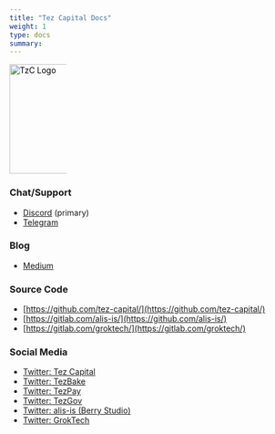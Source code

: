 ```yaml
---
title: "Tez Capital Docs"
weight: 1
type: docs
summary:
---
```


<style>
	.grid {
		display: grid;
		grid-template-columns: repeat(4, auto);
		grid-column-gap: 4px
	}

	.grid a {
		color: black;
		text-align: left;
	}

	.grid img {
		max-width: 100px;
		min-width: 40px;
		width: 20vw
	}
	.grid .link {
		transition: 0.2s
	}

	.grid .link:hover {
		transform: scale(1.1)
	}
</style>

<div class="grid" align="center">
  <a href="https://tez.capital" target="_blank">
	<div class="link" style="display: inline-block">
		<img src="/tzc.png" alt="TzC Logo"/>
	</div>
  </a>
</div>

### Chat/Support
* [Discord](https://dsc.gg/tzc) (primary)
* [Telegram](https://t.me/tezcapital)
### Blog
* [Medium](https://tezcapital.medium.com/)
### Source Code
* [https://github.com/tez-capital/](https://github.com/tez-capital/)
* [https://gitlab.com/alis-is/](https://github.com/alis-is/)
* [https://gitlab.com/groktech/](https://gitlab.com/groktech/)
### Social Media
* [Twitter: Tez Capital](https://twitter.com/tezcapital)
* [Twitter: TezBake](https://twitter.com/YourBakeBuddy)
* [Twitter: TezPay](https://twitter.com/YourPayBuddy)
* [Twitter: TezGov](https://twitter.com/YourGovBuddy)
* [Twitter: alis-is (Berry Studio)](https://twitter.com/alisis_official)
* [Twitter: GrokTech](https://twitter.com/GrokYourTech)